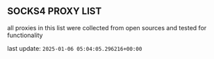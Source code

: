 ## SOCKS4 PROXY LIST

all proxies in this list were collected from open sources and tested for functionality

last update: `2025-01-06 05:04:05.296216+00:00`